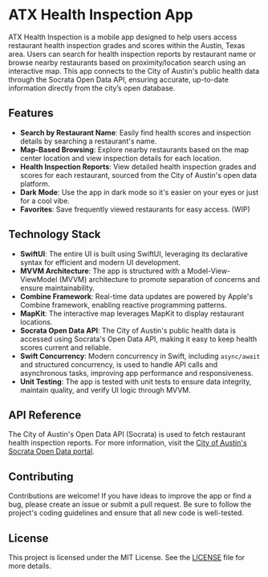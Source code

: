 # ATX Health Inspection App

ATX Health Inspection is a mobile app designed to help users access restaurant health inspection grades and scores within the Austin, Texas area. Users can search for health inspection reports by restaurant name or browse nearby restaurants based on proximity/location search using an interactive map. This app connects to the City of Austin's public health data through the Socrata Open Data API, ensuring accurate, up-to-date information directly from the city’s open database.

## Features

- **Search by Restaurant Name**: Easily find health scores and inspection details by searching a restaurant's name.
- **Map-Based Browsing**: Explore nearby restaurants based on the map center location and view inspection details for each location.
- **Health Inspection Reports**: View detailed health inspection grades and scores for each restaurant, sourced from the City of Austin's open data platform.
- **Dark Mode**: Use the app in dark mode so it's easier on your eyes or just for a cool vibe.
- **Favorites**: Save frequently viewed restaurants for easy access. (WIP)

## Technology Stack

- **SwiftUI**: The entire UI is built using SwiftUI, leveraging its declarative syntax for efficient and modern UI development.
- **MVVM Architecture**: The app is structured with a Model-View-ViewModel (MVVM) architecture to promote separation of concerns and ensure maintainability.
- **Combine Framework**: Real-time data updates are powered by Apple's Combine framework, enabling reactive programming patterns.
- **MapKit**: The interactive map leverages MapKit to display restaurant locations.
- **Socrata Open Data API**: The City of Austin's public health data is accessed using Socrata's Open Data API, making it easy to keep health scores current and reliable.
- **Swift Concurrency**: Modern concurrency in Swift, including `async/await` and structured concurrency, is used to handle API calls and asynchronous tasks, improving app performance and responsiveness.
- **Unit Testing**: The app is tested with unit tests to ensure data integrity, maintain quality, and verify UI logic through MVVM.

## API Reference

The City of Austin's Open Data API (Socrata) is used to fetch restaurant health inspection reports. For more information, visit the [City of Austin's Socrata Open Data portal](https://data.austintexas.gov).

## Contributing

Contributions are welcome! If you have ideas to improve the app or find a bug, please create an issue or submit a pull request. Be sure to follow the project's coding guidelines and ensure that all new code is well-tested.

## License

This project is licensed under the MIT License. See the [LICENSE](LICENSE) file for more details.
